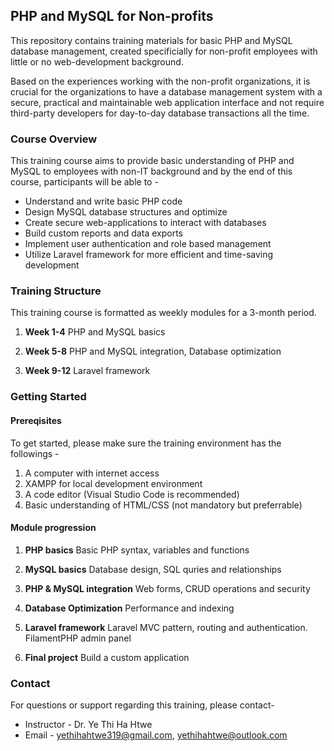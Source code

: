 ## PHP and MySQL for Non-profits
This repository contains training materials for basic PHP and MySQL database management, created specificially for non-profit employees with little or no web-development background.

Based on the experiences working with the non-profit organizations, it is crucial for the organizations to have a database management system with a secure, practical and maintainable web application interface and not require third-party developers for day-to-day database transactions all the time.


### Course Overview
This training course aims to provide basic understanding of PHP and MySQL to employees with non-IT background and by the end of this course, participants will be able to -

* Understand and write basic PHP code
* Design MySQL database structures and optimize
* Create secure web-applications to interact with databases
* Build custom reports and data exports
* Implement user authentication and role based management
* Utilize Laravel framework for more efficient and time-saving development

### Training Structure
This training course is formatted as weekly modules for a 3-month period.

1. **Week 1-4**
PHP and MySQL basics

2. **Week 5-8**
PHP and MySQL integration, Database optimization

3. **Week 9-12**
Laravel framework

### Getting Started
#### Prereqisites
To get started, please make sure the training environment has the followings -
1. A computer with internet access
2. XAMPP for local development environment
3. A code editor (Visual Studio Code is recommended)
4. Basic understanding of HTML/CSS (not mandatory but preferrable)

#### Module progression
1. **PHP basics**
Basic PHP syntax, variables and functions

2. **MySQL basics**
Database design, SQL quries and relationships

3. **PHP & MySQL integration**
Web forms, CRUD operations and security

4. **Database Optimization**
Performance and indexing

5. **Laravel framework**
Laravel MVC pattern, routing and authentication. FilamentPHP admin panel

6. **Final project**
Build a custom application

### Contact
For questions or support regarding this training, please contact-
* Instructor - Dr. Ye Thi Ha Htwe
* Email - yethihahtwe319@gmail.com, yethihahtwe@outlook.com
